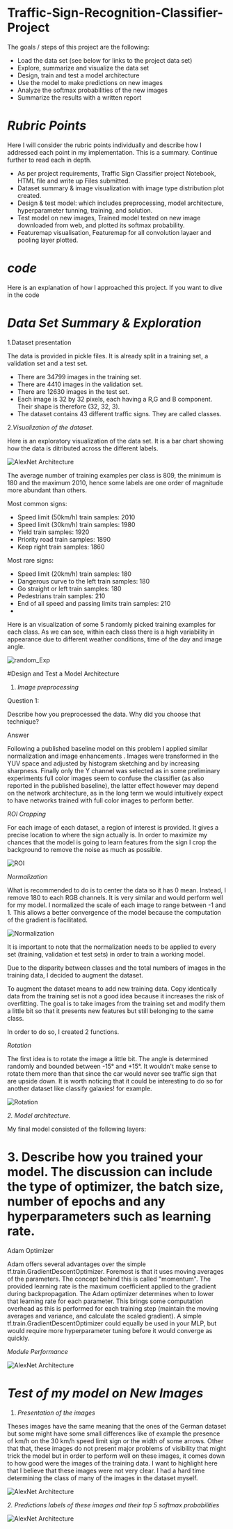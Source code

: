 # Traffic-Sign-Recognition-Classifier-Project


The goals / steps of this project are the following:

- Load the data set (see below for links to the project data set)
- Explore, summarize and visualize the data set
- Design, train and test a model architecture
- Use the model to make predictions on new images
- Analyze the softmax probabilities of the new images
- Summarize the results with a written report

# *Rubric Points*

Here I will consider the rubric points individually and describe how I addressed each point in my implementation. 
This is a summary. Continue further to read each in depth.

- As per project requirements, Traffic Sign Classifier project Notebook, HTML file and write up Files submitted.
- Dataset summary & image visualization with image type distribution plot created.
- Design & test model: which includes preprocessing, model architecture, hyperparameter tunning, training, and solution.
- Test model on new images, Trained model tested on new image downloaded from web, and plotted its softmax probability.
- Featuremap visualisation, Featuremap for all convolution layaer and pooling layer plotted.

# *code*
Here is an explanation of how I approached this project. If you want to dive in the code

# *Data Set Summary & Exploration*

1.Dataset presentation

The data is provided in pickle files. It is already split in a training set, a validation set and a test set.

- There are 34799 images in the training set.
- There are 4410 images in the validation set.
- There are 12630 images in the test set.
- Each image is 32 by 32 pixels, each having a R,G and B component. Their shape is therefore (32, 32, 3).
- The dataset contains 43 different traffic signs. They are called classes.

2.*Visualization of the dataset.*

Here is an exploratory visualization of the data set. It is a bar chart showing how the data is ditributed across the different labels. 

<img src="training_set_counts.png"  title="AlexNet Architecture">

The average number of training examples per class is 809, the minimum is 180 and the maximum 2010, hence some labels are one order of magnitude more abundant than others.

Most common signs:

- Speed limit (50km/h) train samples: 2010
- Speed limit (30km/h) train samples: 1980
- Yield train samples: 1920
- Priority road train samples: 1890
- Keep right train samples: 1860

Most rare signs:

- Speed limit (20km/h) train samples: 180
- Dangerous curve to the left train samples: 180
- Go straight or left train samples: 180
- Pedestrians train samples: 210
- End of all speed and passing limits train samples: 210
-
Here is an visualization of some 5 randomly picked training examples for each class. As we can see, within each class there is a high variability in appearance due to different weather conditions, time of the day and image angle.

<img src="random_examples.png"  title="random_Exp">

#Design and Test a Model Architecture

1. *Image preprocessing*

Question 1:

Describe how you preprocessed the data. Why did you choose that technique?

Answer

Following a published baseline model on this problem I applied similar normalization and image enhancements . Images were transformed in the YUV space and adjusted by histogram sketching and by increasing sharpness. Finally only the Y channel was selected as in some preliminary experiments full color images seem to confuse the classifier (as also reported in the published baseline), the latter effect however may depend on the network architecture, as in the long term we would intuitively expect to have networks trained with full color images to perform better.

*ROI Cropping*

For each image of each dataset, a region of interest is provided. It gives a precise location to where the sign actually is. In order to maximize my chances that the model is going to learn features from the sign I crop the background to remove the noise as much as possible.

<img src="Test_Img/roi_exm2.png"  title="ROI">

*Normalization*

What is recommended to do is to center the data so it has 0 mean. Instead, I remove 180 to each RGB channels. It is very similar and would perform well for my model. I normalized the scale of each image to range between -1 and 1. This allows a better convergence of the model because the computation of the gradient is facilitated.

<img src="Test_Img/augmented_img.png"  title="Normalization">

It is important to note that the normalization needs to be applied to every set (training, validation et test sets) in order to train a working model.

Due to the disparity between classes and the total numbers of images in the training data, I decided to augment the dataset.

To augment the dataset means to add new training data. Copy identically data from the training set is not a good idea because it increases the risk of overfitting. The goal is to take images from the training set and modify them a little bit so that it presents new features but still belonging to the same class.

In order to do so, I created 2 functions.

*Rotation*

The first idea is to rotate the image a little bit. The angle is determined randomly and bounded between -15° and +15°. It wouldn't make sense to rotate them more than that since the car would never see traffic sign that are upside down. It is worth noticing that it could be interesting to do so for another dataset like classify galaxies! for example.

<img src="Test_Img/ROI_normalize & Rotate.png"  title="Rotation">

*2. Model architecture.*

My final model consisted of the following layers:

# 3. Describe how you trained your model. The discussion can include the type of optimizer, the batch size, number of epochs and any hyperparameters such as learning rate.

Adam Optimizer

Adam offers several advantages over the simple tf.train.GradientDescentOptimizer. Foremost is that it uses moving averages of the parameters. The concept behind this is called "momentum". The provided learning rate is the maximum coefficient applied to the gradient during backpropagation. The Adam optimizer determines when to lower that learning rate for each parameter. This brings some computation overhead as this is performed for each training step (maintain the moving averages and variance, and calculate the scaled gradient). A simple tf.train.GradientDescentOptimizer could equally be used in your MLP, but would require more hyperparameter tuning before it would converge as quickly.

 *Module Performance*
 
<img src="learning_curve.png"  title="AlexNet Architecture">

# *Test of my model on New Images*

1. *Presentation of the images*

Theses images have the same meaning that the ones of the German dataset but some might have some small differences like of example the presence of km/h on the 30 km/h speed limit sign or the width of some arrows. Other that that, these images do not present major problems of visibility that might trick the model but in order to perform well on these images, it comes down to how good were the images of the training data. I want to highlight here that I believe that these images were not very clear. I had a hard time determining the class of many of the images in the dataset myself.

<img src="learning_curve.png"  title="AlexNet Architecture">

*2. Predictions labels of these images and their top 5 softmax probabilities*

<img src="learning_curve.png"  title="AlexNet Architecture">


